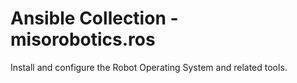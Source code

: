 # Ansible Collection - misorobotics.ros

Install and configure the Robot Operating System and related tools.
